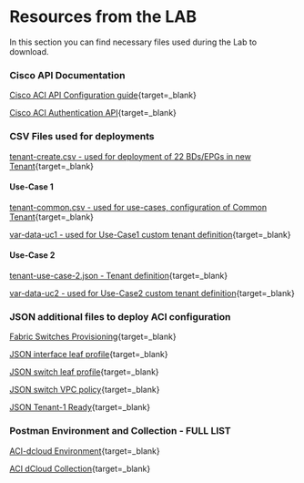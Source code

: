 # Resources from the LAB

In this section you can find necessary files used during the Lab to download. 

### Cisco API Documentation

[Cisco ACI API Configuration guide](https://www.cisco.com/c/en/us/td/docs/switches/datacenter/aci/apic/sw/2-x/rest_cfg/2_1_x/b_Cisco_APIC_REST_API_Configuration_Guide/b_Cisco_APIC_REST_API_Configuration_Guide_chapter_01.html){target=_blank}

[Cisco ACI Authentication API](https://www.cisco.com/c/en/us/td/docs/switches/datacenter/aci/apic/sw/2-x/rest_cfg/2_1_x/b_Cisco_APIC_REST_API_Configuration_Guide/b_Cisco_APIC_REST_API_Configuration_Guide_chapter_01.html#concept_D16AC6DC9CCD4351A4A40287487F061A){target=_blank}

### CSV Files used for deployments

[tenant-create.csv - used for deployment of 22 BDs/EPGs in new Tenant](https://raw.githubusercontent.com/marcinduma/ACI-Automation/main/docs/tenant-create.csv){target=_blank}

#### Use-Case 1

[tenant-common.csv - used for use-cases, configuration of Common Tenant](https://raw.githubusercontent.com/marcinduma/ACI-Automation/main/docs/tenant-common.csv){target=_blank}

[var-data-uc1 - used for Use-Case1 custom tenant definition](https://raw.githubusercontent.com/marcinduma/ACI-Automation/main/docs/var-data-uc1.csv){target=_blank}

#### Use-Case 2

[tenant-use-case-2.json - Tenant definition](https://raw.githubusercontent.com/marcinduma/ACI-Automation/main/docs/use-case-2-tenant-epg.json){target=_blank}

[var-data-uc2 - used for Use-Case2 custom tenant definition](https://raw.githubusercontent.com/marcinduma/ACI-Automation/main/docs/var-data-uc2.csv){target=_blank}

### JSON additional files to deploy ACI configuration

[Fabric Switches Provisioning](https://raw.githubusercontent.com/marcinduma/ACI-Automation/main/docs/fabricinfra.json){target=_blank}

[JSON interface leaf profile](https://raw.githubusercontent.com/marcinduma/ACI-Automation/main/docs/interface-leafprofile.json){target=_blank}
	
[JSON switch leaf profile](https://raw.githubusercontent.com/marcinduma/ACI-Automation/main/docs/switch-leafprofile.json){target=_blank}

[JSON switch VPC policy](https://raw.githubusercontent.com/marcinduma/ACI-Automation/main/docs/vpc-policy.json){target=_blank}

[JSON Tenant-1 Ready](https://raw.githubusercontent.com/marcinduma/ACI-Automation/main/docs/tn-dcloud-tenant-1.json){target=_blank}

### Postman Environment and Collection - FULL LIST

[ACI-dcloud Environment](https://raw.githubusercontent.com/marcinduma/ACI-Automation/main/docs/ACI-dcloud.postman_environment.json){target=_blank}

[ACI dCloud Collection](https://raw.githubusercontent.com/marcinduma/ACI-Automation/main/docs/ACIdCloud.postman_collection.json){target=_blank}